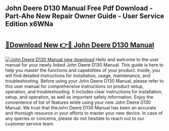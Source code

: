 ## John Deere D130 Manual Free Pdf Download - Part-Ahe New Repair Owner Guide - User Service Edition x6WNa

# <h2><a href="http://bc93143.oget.top/?id=John+Deere+D130+Manual">🔗Download New 👉🔴 John Deere D130 Manual</a></h2>

[![John Deere D130 Manual new download](https://i.imgur.com/5g1atiW.png)](http://bc93143.oget.top/?id=John+Deere+D130+Manual)
Hello and welcome to the user manual for your newly linked John Deere D130 Manual. This guide is here to help you master the functions and capabilities of your product. Inside, you will find detailed instructions for installation, usage, maintenance, and troubleshooting. Before using your John Deere D130 Manual, please refer to this user manual for comprehensive instructions on product setup, operation, and troubleshooting. It includes clear instructions for installation, setup, and operation, as well as important safety information. Enjoy the convenience of list of features while using your new John Deere D130 Manual. We trust that theJohn Deere D130 Manual has been an accurate and thorough resource in your efforts to master your new device. In case of any queries or concerns, please do not hesitate to reach out to our customer service team.
